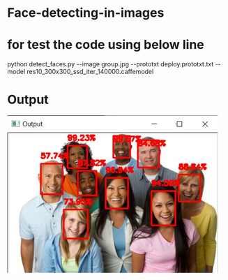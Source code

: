 # Face-detecting-in-images


# for test the code using below line
python detect_faces.py --image group.jpg --prototxt deploy.prototxt.txt --model res10_300x300_ssd_iter_140000.caffemodel

# Output
<img src="https://github.com/Raviteja-T/Face-detecting-in-images/blob/main/Output.JPG">
